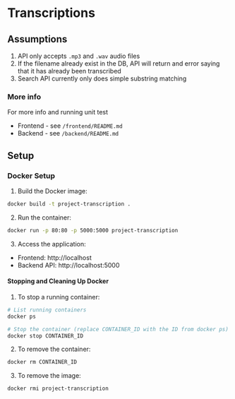 # Transcriptions

## Assumptions

1. API only accepts `.mp3` and `.wav` audio files
2. If the filename already exist in the DB, API will return and error saying that it has already been transcribed
3. Search API currently only does simple substring matching

### More info
For more info and running unit test
- Frontend - see `/frontend/README.md`
- Backend - see `/backend/README.md`

## Setup

### Docker Setup
1. Build the Docker image:
  ```bash
  docker build -t project-transcription .
  ```
2. Run the container:
  ```bash
  docker run -p 80:80 -p 5000:5000 project-transcription
  ```
3. Access the application:
  - Frontend: http://localhost
  - Backend API: http://localhost:5000

#### Stopping and Cleaning Up Docker
1. To stop a running container:
  ```bash
  # List running containers
  docker ps

  # Stop the container (replace CONTAINER_ID with the ID from docker ps)
  docker stop CONTAINER_ID
  ```
2. To remove the container:
  ```bash
  docker rm CONTAINER_ID
  ```
3. To remove the image:
  ```bash
  docker rmi project-transcription
  ```

